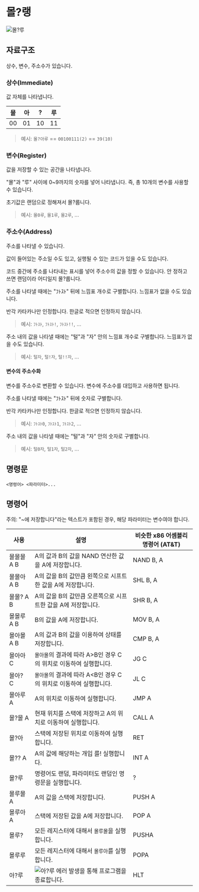 # 몰?랭

![몰?루](https://ac2.namu.la/20210218/fee9a87d7583362b801ca2415dcfbff6b7d54e6e896cd45d2aced00610bd4fce.png)

## 자료구조

상수, 변수, 주소수가 있습니다.

### 상수(Immediate)

값 자체를 나타냅니다.

|몰|아|?|루|
|-|-|-|-|
|00|01|10|11|

> 예시: `몰?아루` == `00100111(2)` == `39(10)`

### 변수(Register)

값을 저장할 수 있는 공간을 나타냅니다.

"몰"과 "루" 사이에 0~9까지의 숫자를 넣어 나타냅니다.
즉, 총 10개의 변수를 사용할 수 있습니다.

초기값은 랜덤으로 정해져서 몰?룹니다.

> 예시: `몰0루`, `몰1루`, `몰2루`, ...

### 주소수(Address)

주소를 나타낼 수 있습니다.

값이 들어있는 주소일 수도 있고, 실행될 수 있는 코드가 있을 수도 있습니다.

코드 중간에 주소를 나타내는 표시를 넣어 주소수의 값을 정할 수 있습니다.
안 정하고 쓰면 랜덤이라 어디일지 몰?룹니다.

주소를 나타낼 때에는 "ﾌﾄｽﾄ" 뒤에 느낌표 개수로 구별합니다.
느낌표가 없을 수도 있습니다.

반각 카타카나만 인정합니다. 한글로 적으면 인정하지 않습니다.

> 예시: `ﾌﾄｽﾄ`, `ﾌﾄｽﾄ!`, `ﾌﾄｽﾄ!!`, ...

주소 내의 값을 나타낼 때에는 "털"과 "자" 안의 느낌표 개수로 구별합니다.
느낌표가 없을 수도 있습니다.

> 예시: `털자`, `털!자`, `털!!자`, ...

#### 변수의 주소수화

변수를 주소수로 변환할 수 있습니다.
변수에 주소수를 대입하고 사용하면 됩니다.

주소를 나타낼 때에는 "ﾌﾄｽﾄ" 뒤에 숫자로 구별합니다.

반각 카타카나만 인정합니다. 한글로 적으면 인정하지 않습니다.

> 예시: `ﾌﾄｽﾄ0`, `ﾌﾄｽﾄ1`, `ﾌﾄｽﾄ2`, ...

주소 내의 값을 나타낼 때에는 "털"과 "자" 안의 숫자로 구별합니다.

> 예시: `털0자`, `털1자`, `털2자`, ...

## 명령문

```mollang
<명령어> <파라미터>...
```

## 명령어

주의: "~에 저장합니다"라는 텍스트가 포함된 경우, 해당 파라미터는 변수여야 합니다.

|사용|설명|비슷한 x86 어셈블리 명령어 (AT&T)|
|-|-|-|
|몰몰몰 A B|A의 값과 B의 값을 NAND 연산한 값을 A에 저장합니다.|NAND B, A|
|몰몰아 A B|A의 값을 B의 값만큼 왼쪽으로 시프트한 값을 A에 저장합니다.|SHL B, A|
|몰몰? A B|A의 값을 B의 값만큼 오른쪽으로 시프트한 값을 A에 저장합니다.|SHR B, A|
|몰몰루 A B|B의 값을 A에 저장합니다.|MOV B, A|
|몰아몰 A B|A의 값과 B의 값을 이용하여 상태를 저장합니다.|CMP B, A|
|몰아아 C|`몰아몰`의 결과에 따라 A&gt;B인 경우 C의 위치로 이동하여 실행합니다.|JG C|
|몰아? C|`몰아몰`의 결과에 따라 A&lt;B인 경우 C의 위치로 이동하여 실행합니다.|JL C|
|몰아루 A|A의 위치로 이동하여 실행합니다.|JMP A|
|몰?몰 A|현재 위치를 스택에 저장하고 A의 위치로 이동하여 실행합니다.|CALL A|
|몰?아|스택에 저장된 위치로 이동하여 실행합니다.|RET|
|몰?? A|A의 값에 해당하는 개입 를! 실행합니다.|INT A|
|몰?루|명령어도 랜덤, 파라미터도 랜덤인 명령문을 실행합니다.|?|
|몰루몰 A|A의 값을 스택에 저장합니다.|PUSH A|
|몰루아 A|스택에 저장된 값을 A에 저장합니다.|POP A|
|몰루?|모든 레지스터에 대해서 `몰루몰`을 실행합니다.|PUSHA|
|몰루루|모든 레지스터에 대해서 `몰루아`를 실행합니다.|POPA|
|아?루|![아?루](https://ac.namu.la/20211108s1/081c232f048c3d9a458f56584df508baa4291e8975c157016255d81ffa129449.png) 에러 발생을 통해 프로그램을 종료합니다.|HLT|
